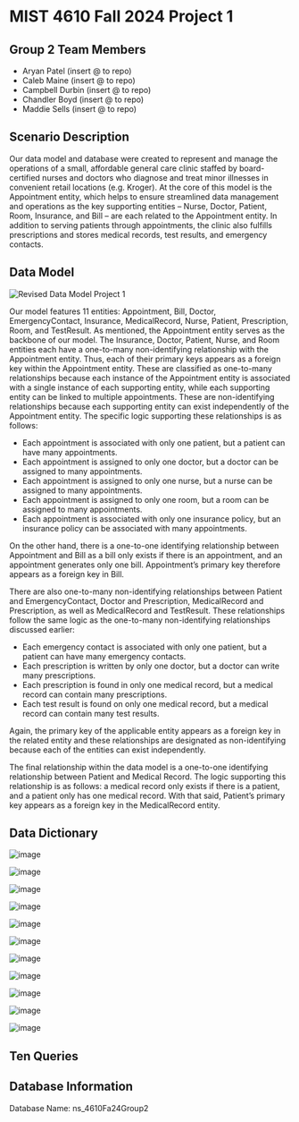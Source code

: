 # MIST 4610 Fall 2024 Project 1

## Group 2 Team Members
- Aryan Patel (insert @ to repo)
- Caleb Maine (insert @ to repo)
- Campbell Durbin (insert @ to repo)
- Chandler Boyd (insert @ to repo)
- Maddie Sells (insert @ to repo)

## Scenario Description
Our data model and database were created to represent and manage the operations of a small, affordable general care clinic staffed by board-certified nurses and doctors who diagnose and treat minor illnesses in convenient retail locations (e.g. Kroger). At the core of this model is the Appointment entity, which helps to ensure streamlined data management and operations as the key supporting entities – Nurse, Doctor, Patient, Room, Insurance, and Bill – are each related to the Appointment entity. In addition to serving patients through appointments, the clinic also fulfills prescriptions and stores medical records, test results, and emergency contacts.

## Data Model
![Revised Data Model Project 1](https://github.com/user-attachments/assets/e56c488c-3bcb-4cf8-bb9e-2432e46e1cce)

Our model features 11 entities: Appointment, Bill, Doctor, EmergencyContact, Insurance, MedicalRecord, Nurse, Patient, Prescription, Room, and TestResult. As mentioned, the Appointment entity serves as the backbone of our model. The Insurance, Doctor, Patient, Nurse, and Room entities each have a one-to-many non-identifying relationship with the Appointment entity. Thus, each of their primary keys appears as a foreign key within the Appointment entity. These are classified as one-to-many relationships because each instance of the Appointment entity is associated with a single instance of each supporting entity, while each supporting entity can be linked to multiple appointments. These are non-identifying relationships because each supporting entity can exist independently of the Appointment entity. The specific logic supporting these relationships is as follows:
- Each appointment is associated with only one patient, but a patient can have many appointments.
- Each appointment is assigned to only one doctor, but a doctor can be assigned to many appointments.
- Each appointment is assigned to only one nurse, but a nurse can be assigned to many appointments.
- Each appointment is assigned to only one room, but a room can be assigned to many appointments.
- Each appointment is associated with only one insurance policy, but an insurance policy can be associated with many appointments. 

On the other hand, there is a one-to-one identifying relationship between Appointment and Bill as a bill only exists if there is an appointment, and an appointment generates only one bill. Appointment’s primary key therefore appears as a foreign key in Bill.

There are also one-to-many non-identifying relationships between Patient and EmergencyContact, Doctor and Prescription, MedicalRecord and Prescription, as well as MedicalRecord and TestResult. These relationships follow the same logic as the one-to-many non-identifying relationships discussed earlier:
- Each emergency contact is associated with only one patient, but a patient can have many emergency contacts. 
- Each prescription is written by only one doctor, but a doctor can write many prescriptions. 
- Each prescription is found in only one medical record, but a medical record can contain many prescriptions. 
- Each test result is found on only one medical record, but a medical record can contain many test results.

Again, the primary key of the applicable entity appears as a foreign key in the related entity and these relationships are designated as non-identifying because each of the entities can exist independently. 

The final relationship within the data model is a one-to-one identifying relationship between Patient and Medical Record. The logic supporting this relationship is as follows: a medical record only exists if there is a patient, and a patient only has one medical record. With that said, Patient’s primary key appears as a foreign key in the MedicalRecord entity.  


## Data Dictionary
![image](https://github.com/user-attachments/assets/d0183794-0fce-4a42-839b-1e7a6fb79622)

![image](https://github.com/user-attachments/assets/c39b7141-39cc-413d-b815-543992017666)

![image](https://github.com/user-attachments/assets/4ae72d4c-6660-4486-9540-50e9776efff8)

![image](https://github.com/user-attachments/assets/0b03bb69-d5f8-48d3-b387-23bc1ac8664a)

![image](https://github.com/user-attachments/assets/dc061b11-6490-4bb0-afef-13de9c0c5117)

![image](https://github.com/user-attachments/assets/fdf47aaa-47b8-457c-966b-bd3f0f62a316)

![image](https://github.com/user-attachments/assets/f2e2cb99-412a-43d6-8a30-c71e0523c79f)

![image](https://github.com/user-attachments/assets/fd05bb0a-bde9-4416-a1fc-10b40110ffbb)

![image](https://github.com/user-attachments/assets/1feece2f-ac24-441c-a294-46cc026687b7)

![image](https://github.com/user-attachments/assets/80c1d2bb-e959-4dd0-af98-c969cb7866a3)

![image](https://github.com/user-attachments/assets/2d23dbf3-e77b-492a-99b2-ca080520efba)

## Ten Queries

## Database Information
Database Name: ns_4610Fa24Group2
